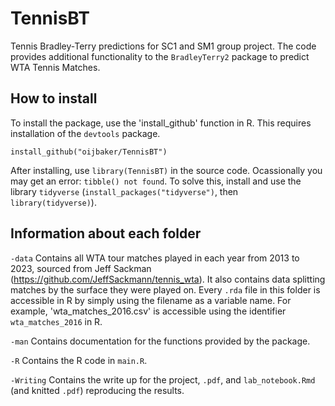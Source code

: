 # TennisBT
Tennis Bradley-Terry predictions for SC1 and SM1 group project. The code provides additional functionality to the `BradleyTerry2` package to predict WTA Tennis Matches.

## How to install
To install the package, use the 'install_github' function in R. This requires installation of the `devtools` package.

`install_github("oijbaker/TennisBT")`

After installing, use `library(TennisBT)` in the source code.
Ocassionally you may get an error: `tibble() not found`. To solve this, install and use the library `tidyverse` (`install_packages("tidyverse")`, then `library(tidyverse)`). 


## Information about each folder
`-data` Contains all WTA tour matches played in each year from 2013 to 2023, sourced from Jeff Sackman (<https://github.com/JeffSackmann/tennis_wta>). It also contains data splitting matches by the surface they were played on. Every `.rda` file in this folder is accessible in R by simply using the filename as a variable name. For example, 'wta_matches_2016.csv' is accessible using the identifier `wta_matches_2016` in R. 


`-man` Contains documentation for the functions provided by the package.

`-R` Contains the R code in `main.R`.

`-Writing` Contains the write up for the project, `.pdf`, and `lab_notebook.Rmd` (and knitted `.pdf`) reproducing the results.
